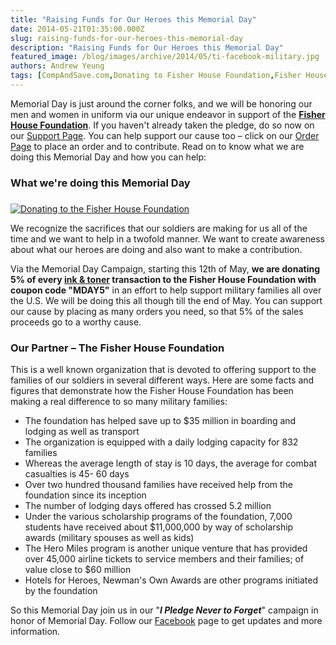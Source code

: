 ```yaml
---
title: "Raising Funds for Our Heroes this Memorial Day"
date: 2014-05-21T01:35:00.000Z
slug: raising-funds-for-our-heroes-this-memorial-day
description: "Raising Funds for Our Heroes this Memorial Day"
featured_image: /blog/images/archive/2014/05/ti-facebook-military.jpg
authors: Andrew Yeung
tags: [CompAndSave.com,Donating to Fisher House Foundation,Fisher House Foundation,Memorial Day]
---
```


Memorial Day is just around the corner folks, and we will be honoring our men and women in uniform via our unique endeavor in support of the **[Fisher House Foundation](https://www.fisherhouse.org/)**. If you haven't already taken the pledge, do so now on our [Support Page](https://www.compandsave.com/expired-deals). You can help support our cause too – click on our [Order Page](https://www.compandsave.com/) to place an order and to contribute. Read on to know what we are doing this Memorial Day and how you can help:

### What we're doing this Memorial Day

### 

[![Donating to the Fisher House Foundation](/blog/images/ti-facebook-military.jpg)](https://www.compandsave.com/expired-deals)

We recognize the sacrifices that our soldiers are making for us all of the time and we want to help in a twofold manner. We want to create awareness about what our heroes are doing and also want to make a contribution.

Via the Memorial Day Campaign, starting this 12th of May, **we are donating 5% of every [ink & toner](https://www.compandsave.com/) transaction to the Fisher House Foundation with coupon code "MDAY5"** in an effort to help support military families all over the U.S. We will be doing this all though till the end of May. You can support our cause by placing as many orders you need, so that 5% of the sales proceeds go to a worthy cause. 

### Our Partner – The Fisher House Foundation 

This is a well known organization that is devoted to offering support to the families of our soldiers in several different ways. Here are some facts and figures that demonstrate how the Fisher House Foundation has been making a real difference to so many military families:

* The foundation has helped save up to $35 million in boarding and lodging as well as transport
* The organization is equipped with a daily lodging capacity for 832 families
* Whereas the average length of stay is 10 days, the average for combat casualties is 45- 60 days
* Over two hundred thousand families have received help from the foundation since its inception
* The number of lodging days offered has crossed 5.2 million
* Under the various scholarship programs of the foundation, 7,000 students have received about $11,000,000 by way of scholarship awards (military spouses as well as kids)
* The Hero Miles program is another unique venture that has provided over 45,000 airline tickets to service members and their families; of value close to $60 million
* Hotels for Heroes, Newman's Own Awards are other programs initiated by the foundation

So this Memorial Day join us in our "**_I Pledge Never to Forget_**" campaign in honor of Memorial Day. Follow our [Facebook](https://www.facebook.com/compandsave.ink) page to get updates and more information.